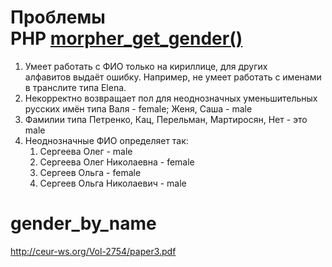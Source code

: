 # Проблемы PHP [morpher_get_gender()](https://morpher.ru/php/extension/#rod)

1. Умеет работать с ФИО только на кириллице, для других алфавитов выдаёт ошибку. Например, не умеет работать с именами в транслите типа Elena.
1. Некорректно возвращает пол для неоднозначных уменьшительных русских имён типа Валя - female; Женя, Саша - male
1. Фамилии типа Петренко, Кац, Перельман, Мартиросян, Нет - это male
1. Неоднозначные ФИО определяет так:
   1. Сергеева Олег - male
   1. Сергеева Олег Николаевна - female
   1. Сергеев Ольга - female
   1. Сергеев Ольга Николаевич - male


# gender_by_name
http://ceur-ws.org/Vol-2754/paper3.pdf
